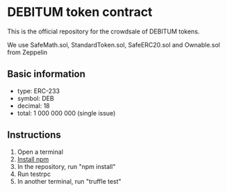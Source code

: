 # DEBITUM token contract
This is the official repository for the crowdsale of DEBITUM tokens.

We use SafeMath.sol, StandardToken.sol, SafeERC20.sol and Ownable.sol from Zeppelin

Basic information
------------------
* type: ERC-233
* symbol: DEB
* decimal: 18 
* total: 1 000 000 000 (single issue)


Instructions
-------------
1. Open a terminal
2. [Install npm](http://lmgtfy.com/?q=how+to+install+npm)
3. In the repository, run "npm install"
4. Run testrpc
5. In another terminal, run "truffle test"

